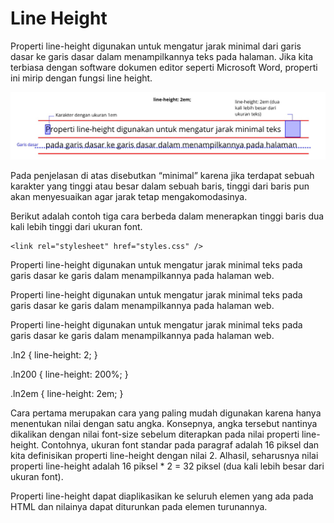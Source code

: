 # Line Height
Properti line-height digunakan untuk mengatur jarak minimal dari garis dasar ke garis dasar dalam menampilkannya teks pada halaman. Jika kita terbiasa dengan software dokumen editor seperti Microsoft Word, properti ini mirip dengan fungsi line height.

![Alt text](image.png)

Pada penjelasan di atas disebutkan “minimal” karena jika terdapat sebuah karakter yang tinggi atau besar dalam sebuah baris, tinggi dari baris pun akan menyesuaikan agar jarak tetap mengakomodasinya.

Berikut adalah contoh tiga cara berbeda dalam menerapkan tinggi baris dua kali lebih tinggi dari ukuran font.



<!DOCTYPE html>
<html>
  <head>
    <meta charset="UTF-8" />
    <title>Judul Dokumen</title>
    
    <link rel="stylesheet" href="styles.css" />
  </head>
  <body>
    <p class="ln2">
      Properti line-height digunakan untuk mengatur jarak minimal teks pada garis dasar ke garis
      dalam menampilkannya pada halaman web.
    </p>
    <p class="ln200">
      Properti line-height digunakan untuk mengatur jarak minimal teks pada garis dasar ke garis
      dalam menampilkannya pada halaman web.
    </p>
    <p class="ln2em">
      Properti line-height digunakan untuk mengatur jarak minimal teks pada garis dasar ke garis
      dalam menampilkannya pada halaman web.
    </p>
  </body>
</html>

.ln2 {
  line-height: 2;
}

.ln200 {
  line-height: 200%;
}

.ln2em {
  line-height: 2em;
}


Cara pertama merupakan cara yang paling mudah digunakan karena hanya menentukan nilai dengan satu angka. Konsepnya, angka tersebut nantinya dikalikan dengan nilai font-size sebelum diterapkan pada nilai properti line-height. Contohnya, ukuran font standar pada paragraf adalah 16 piksel dan kita definisikan properti line-height dengan nilai 2. Alhasil, seharusnya nilai properti line-height adalah 16 piksel * 2 = 32 piksel (dua kali lebih besar dari ukuran font).

Properti line-height dapat diaplikasikan ke seluruh elemen yang ada pada HTML dan nilainya dapat diturunkan pada elemen turunannya.
